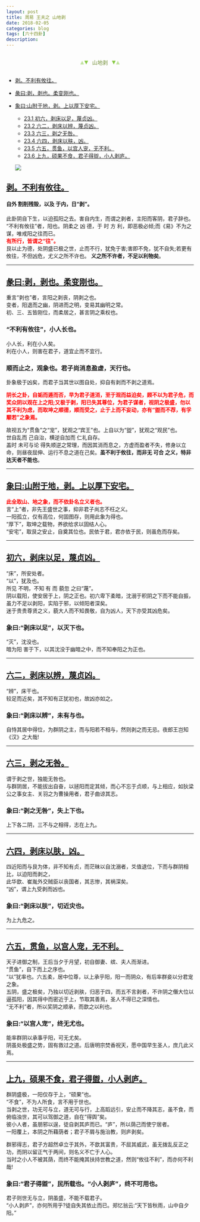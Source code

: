 ```yaml
---
layout: post
title: 周易 王夫之 山地剥
date: 2018-02-05
categories: blog
tags: [六十四卦]
description: 
---
```


<span id = "jump"></span>


<section style="margin: 0px auto; text-align: center;">
    <section class="xhr" style="width: 0px; height: 0px; border-left: 5px solid transparent; border-right: 5px solid transparent; border-bottom: 10px solid rgb(135, 201, 67); display: inline-block; opacity: 0.5; border-top-color: rgb(135, 201, 67);"></section>
    <section class="xhr" style="width: 0px; height: 0px; border-left: 5px solid transparent; border-right: 5px solid transparent; border-top: 10px solid rgb(135, 201, 67); display: inline-block; margin-left: -3px; border-bottom-color: rgb(135, 201, 67);"></section>
    <section style="
margin-left: 0.5em;
display: inline-block;">
        <p>
            <span style="color: rgb(118, 146, 60);">山地剥</span>
        </p>
    </section>
    <section class="xhr" style="margin-left: 0.5em; width: 0px; height: 0px; border-left: 5px solid transparent; border-right: 5px solid transparent; border-top: 10px solid rgb(135, 201, 67); display: inline-block; border-bottom-color: rgb(135, 201, 67);"></section>
    <section class="xhr" style="width: 0px; height: 0px; border-left: 5px solid transparent; border-right: 5px solid transparent; border-bottom: 10px solid rgb(135, 201, 67); display: inline-block; opacity: 0.5; margin-left: -3px; border-top-color: rgb(135, 201, 67);"></section>
</section>

- [剥。不利有攸往。](#jump不利有攸往)
- [彖曰:剥，剥也。柔变刚也。](#jump柔变刚也)
- [象曰:山附于地，剥。上以厚下安宅。](#jump山附于地)
  - [23.1 初六，剥床以足，蔑贞凶。](#jump剥床以足)
  - [23.2 六二，剥床以辨，蔑贞凶。](#jump剥床以辨)
  - [23.3 六三，剥之无咎。](#jump剥之无咎)
  - [23.4 六四，剥床以肤，凶。](#jump剥床以肤)
  - [23.5 六五，贯鱼，以宫人宠，无不利。](#jump贯鱼)
  - [23.6 上九，硕果不食，君子得盥，小人剥庐。](#jump硕果不食)
  
  ![](http://www.guoyi360.com/uploads/allimg/130515/1-130515100FL58.jpg)


<span id = "jump不利有攸往"></span>
## [剥。不利有攸往。](#jump)
#### 自外 割削残毁，以及 于内，日“剥”。
此卦阴自下生，以迫孤阳之去。害自内生，而谓之剥者，主阳而客阴，君子辞也。<br>
“不利有攸往”者，阳也。阴柔之 凶 德，于 时 方 利，即恶极必倾;而《易》不为之谋，唯戒阳之往而已。<br>
<font color="#FF0000"><b>有所行，皆谓之“往”。<br></b></font>
艮以止为德，处阴盛已极之世，止而不行，犹免于害;害即不免，犹不自失;若更有攸往，不但凶危，尤义之所不许也。
**义之所不许者，不足以利物矣**。

----

<span id = "jump柔变刚也"></span>
## [彖曰:剥，剥也。柔变刚也。](#jump)
重言“剥也”者，言阳之剥丧，阴剥之也。<br>
变者，阳退而之幽，阴进而之明，变易其幽明之常。<br>
初、三、五皆刚位，而柔居之，甚言阴之乘权也。

###  “不利有攸往”，小人长也。
小人长，利在小人矣。<br>
利在小人，则害在君子，道宜止而不宜行。

### 顺而止之，观象也。君子尚消息盈虚，天行也。
卦象极于凶矣，而君子当其世以图自处，抑自有剥而不剥之道焉。

<font color="#FF0000"><b>阴长之卦，自姤而遁而否，早为君子道消，至于观而益迫矣，顾不以为君子危，而奖众阴以观在上之阳;又极于剥，阳已失其尊位，为君子谋者，视阴之极盛，勿以其不利为虑，而取坤之顺德，顺而受之，止于上而不妄动，亦有“盥而不荐，有孚颙若”之象焉。<br></b></font>

故视五为“贯鱼”之“宠”，犹观之“宾王”也。上自以为“盥”，犹观之“观民”也。<br>
世自乱而 己自治，横逆自加而 仁礼自存。<br>
盖时 未可与论 得失顺逆之常理，而因其消而息之，方虚而盈者不失，修身以立命，则昼夜屈伸、运行不息之道在己矣。**虽不利于攸往，而非无 可合 之义，特非达天者不能也**。

----

<span id = "jump山附于地"></span>
## [象曰:山附于地，剥。上以厚下安宅。](#jump)
<font color="#FF0000"><b>此全取山、地之象，而不依卦名立义者也。<br></b></font>
言“上”者，非先王盛世之事，抑非君子尚志不枉之义。<br>
一阳孤立，仅有高位，何固图存，则用此象为得也。<br>
“厚下”，取坤之载物，养欲给求以固结人心。<br>
“安宅”，取艮之安止，自奠其位也。民依于君，君亦依于民，则虽危而存矣。

----


<span id = "jump剥床以足"></span>
## [初六，剥床以足，蔑贞凶。](#jump)
“床”，所安处者。<br>
“以”，犹及也。<br>
所见 不明，不知 有 而 藐忽 之曰“蔑”。<br>
阴以载阳，使安居于上，阴之正也。初六卑下柔暗，沈溺于积阴之下而不能自振，虽力不足以剥阳，实陷于邪，以倾阳者深矣。<br>
迷于贵贵尊贤之义，藐大人而不知畏敬，自为凶人，天下亦受其凶危矣。

### 象曰:“剥床以足”，以灭下也。
“灭”，沈没也。<br>
暗为阳 害于下，以其沈没于幽暗之中，而不知奉阳之为正也。

----

<span id = "jump剥床以辫"></span>
## [六二，剥床以辨，蔑贞凶。](#jump)
“辨”，床干也。<br>
较足而近矣，其不知有正犹初也，故凶亦如之。

### 象曰:“剥床以辨”，未有与也。
自恃其居中得位，为群阴之主，而与阳若不相与，然则剥之而无忌。夜郎王岂知《汉》之大哉!

----

<span id = "jump剥之无咎"></span>
## [六三，剥之无咎。](#jump)
谓于剥之世，独能无咎也。<br>
与群阴居，不能拔出自奋，以拯阳而定其倾，而心不忘于贞顺，与上相应，如狄梁公之事女主、关羽之为曹操用者，君子曲谅其志。

### 象曰:“剥之无咎”，失上下也。
上下各二阴，三不与之相得，志在上九。

----

<span id = "jump剥床以肤"></span>
## [六四，剥床以肤，凶。](#jump)
四近阳而与艮为体，非不知有贞，而茫昧以自沈溺者，爻值退位，下而与群阴相比，以迫阳而剥之，<br>
此华歆、崔胤外交贼臣以丧国者，其志惨，其祸深矣。<br>
“凶”，谓上九受剥而凶也。

### 象曰:“剥床以肤”，切近灾也。
为上九危之。

----

<span id = "jump贯鱼"></span>
## [六五，贯鱼，以宫人宠，无不利。](#jump)
天子进御之制，王后当夕于月望，初自御妻、缤、夫人而渐进。<br>
“贯鱼”，自下而上之序也。<br>
“以”犹率也。六五柔，居中位尊，以上承乎阳，阳一而阴众，有后率群妾以分君宠之象。<br>
五阴，盛之极矣，乃独以切近剥肤，归恶于四，而五不言剥者，不许阴之僭大位以逼孤阳，因其得中而密近于上，节取其善焉，圣人不得已之深情也。<br>
“无不利”者，所以奖阴之顺承，而歆之以利也。

### 象曰:“以宫人宠”，终无尤也。
能率群阴以承事乎阳，可无尤矣。<br>
阴虽处极盛之势，固有救过之道。后唐明宗焚香祝天，愿中国早生圣人，庶几此义焉。

----

<span id = "jump硕果不食"></span>
## [上九，硕果不食，君子得盥，小人剥庐。](#jump)
群阴盛极，一阳仅存于上，“硕果”也。<br>
“不食”，不为人所食，言不用于世也。<br>
当剥之世，功无可与立，道无可与行，上高蹈远引，安止而不降其志，虽不食，而俯临浊世，其可以驾御之道，自在“得舆”矣。<br>
彼小人者，虽朋邪以逞，徒自剥其庐而已。“庐”，所以荫己而使宁居者。<br>
一阳覆上，本阴之所藉荫者；君子不屑与施治教，则庐剥矣。


群邪得志，君子方超然卓立于其外，不歆其富贵，不屈其威武，虽无拨乱反正之功，而阴以留正气于两间，则名义不亡于人心。<br>
当时之小人不被其荫，而终不能掩其扶持世教之道，然则“攸往不利”，而亦何不利哉!

### 象曰:“君子得盥”，民所载也。“小人剥庐”，终不可用也。
君子则世无与立，阴虽盛，不能不载君子。<br>
“小人剥庐”，亦何所用乎?徒自失其依止而已。郑忆翁云:“天下皆秋雨，山中自夕阳。”























